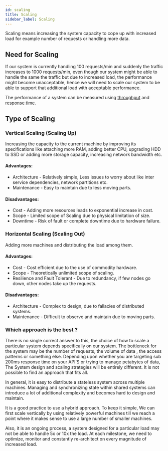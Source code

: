 ```yaml
---
id: scaling
title: Scaling
sidebar_label: Scaling
---
```


Scaling means increasing the system capacity to cope up with increased load for example number of requests or handling more data. 

## Need for Scaling

If our system is currently handling 100 requests/min and suddenly the traffic increases to 1000 requests/min, even though our system might be able to handle the same the traffic but due to increased load, the performance might become unacceptable, hence we will need to scale our system to be able to support that additional load with acceptable performance.

The performance of a system can be measured using [throughput](https://www.systemdesigntutorial.com/glossary#throughput)
 and [response time](https://www.systemdesigntutorial.com/glossary##response-time). 

## Type of Scaling

### Vertical Scaling (Scaling Up)

Increasing the capacity to the current machine by improving its specifications like attaching more RAM, adding better CPU, upgrading HDD to SSD or adding more storage capacity, increasing network bandwidth etc.

#### Advantages: 
- Architecture - Relatively simple, Less issues to worry about like inter service dependencies, network partitions etc.
- Maintenance - Easy to maintain due to less moving parts.

#### Disadvantages:
- Cost - Adding more resources leads to exponential increase in cost.
- Scope - Limited scope of Scaling due to physical limitation of size.
- Downtime - Risk of fault or complete downtime due to hardware failure. 

### Horizontal Scaling (Scaling Out)
Adding more machines and distributing the load among them. 

#### Advantages: 
- Cost - Cost efficient due to the use of commodity hardware.
- Scope - Theoretically unlimited scope of scaling.
- Resilience and Fault Tolerant - Due to redundancy, if few nodes go down, other nodes take up the requests.

#### Disadvantages:
- Architecture - Complex to design, due to fallacies of distributed systems.
- Maintenance - Difficult to observe and maintain due to moving parts.

### Which approach is the best ?

There is no single correct answer to this, the choice of how to scale a particular system depends specifically on our system. The bottleneck for the system may be the number of requests, the volume of data , the access patterns or something else. 
Depending upon whether you are targeting sub 200ms response time on your API’S or trying to manage petabytes of data, The System design and scaling strategies will be entirely different.
It is not possible to find an approach that fits all. 

In general, it is easy to distribute a stateless system across multiple machines. Managing and synchronizing state within shared systems can introduce a lot of additional complexity and becomes hard to design and maintain. 

It is a good practice to use a hybrid approach. To keep it simple, We can first scale vertically by using relatively powerful machines till we reach a point where it makes sense to use a large number of smaller machines. 

Also, it is an ongoing process, a system designed for a particular load may not be able to handle 5x or 10x the load. At each milestone, we need to optimize, monitor and constantly re-architect on every magnitude of increased load.
